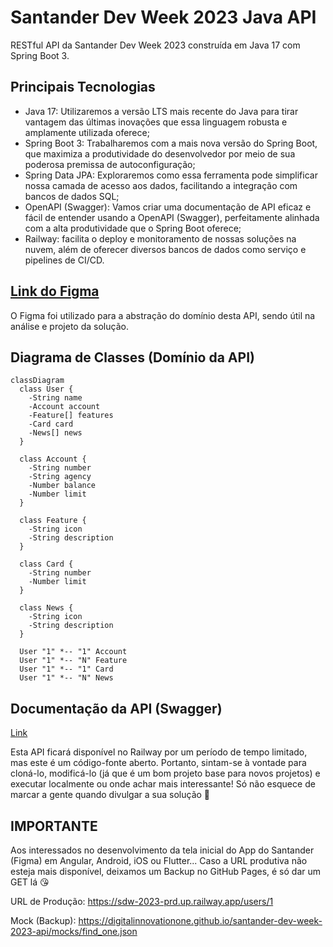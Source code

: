 # Santander Dev Week 2023 Java API
RESTful API da Santander Dev Week 2023 construída em Java 17 com Spring Boot 3.
## Principais Tecnologias
- Java 17: Utilizaremos a versão LTS mais recente do Java para tirar vantagem das últimas inovações que essa linguagem robusta e amplamente utilizada oferece;
- Spring Boot 3: Trabalharemos com a mais nova versão do Spring Boot, que maximiza a produtividade do desenvolvedor por meio de sua poderosa premissa de autoconfiguração;
- Spring Data JPA: Exploraremos como essa ferramenta pode simplificar nossa camada de acesso aos dados, facilitando a integração com bancos de dados SQL;
- OpenAPI (Swagger): Vamos criar uma documentação de API eficaz e fácil de entender usando a OpenAPI (Swagger), perfeitamente alinhada com a alta produtividade que o Spring Boot oferece;
- Railway: facilita o deploy e monitoramento de nossas soluções na nuvem, além de oferecer diversos bancos de dados como serviço e pipelines de CI/CD.

## [Link do Figma](https://www.figma.com/design/0ZsjwjsYlYd3timxqMWlbj/SANTANDER---Projeto-Web%2FMobile?node-id=1421-432&node-type=frame&t=0va9H59UxIYtEk9z-0)

O Figma foi utilizado para a abstração do domínio desta API, sendo útil na análise e projeto da solução.

## Diagrama de Classes (Domínio da API)

```mermaid
classDiagram
  class User {
    -String name
    -Account account
    -Feature[] features
    -Card card
    -News[] news
  }

  class Account {
    -String number
    -String agency
    -Number balance
    -Number limit
  }

  class Feature {
    -String icon
    -String description
  }

  class Card {
    -String number
    -Number limit
  }

  class News {
    -String icon
    -String description
  }

  User "1" *-- "1" Account
  User "1" *-- "N" Feature
  User "1" *-- "1" Card
  User "1" *-- "N" News
```

## Documentação da API (Swagger)

[Link](https://sdw-2023-prd.up.railway.app/swagger-ui.html)

Esta API ficará disponível no Railway por um período de tempo limitado, mas este é um código-fonte aberto. Portanto, sintam-se à vontade para cloná-lo, modificá-lo (já que é um bom projeto base para novos projetos) e executar localmente ou onde achar mais interessante! Só não esquece de marcar a gente quando divulgar a sua solução 🥰

## IMPORTANTE
Aos interessados no desenvolvimento da tela inicial do App do Santander (Figma) em Angular, Android, iOS ou Flutter... Caso a URL produtiva não esteja mais disponível, deixamos um Backup no GitHub Pages, é só dar um GET lá 😘

URL de Produção: https://sdw-2023-prd.up.railway.app/users/1

Mock (Backup): https://digitalinnovationone.github.io/santander-dev-week-2023-api/mocks/find_one.json
